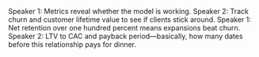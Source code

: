 Speaker 1: Metrics reveal whether the model is working.
Speaker 2: Track churn and customer lifetime value to see if clients stick around.
Speaker 1: Net retention over one hundred percent means expansions beat churn.
Speaker 2: LTV to CAC and payback period—basically, how many dates before this relationship pays for dinner.
